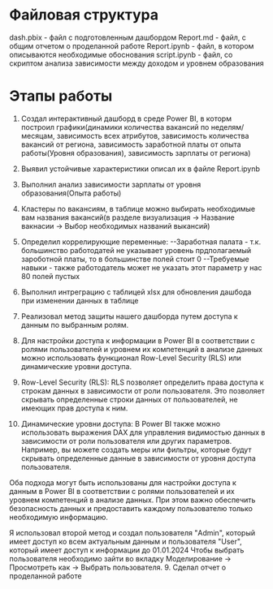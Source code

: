 # Файловая структура 
dash.pbix - файл с подготовленным дашбордом
Report.md - файл, с общим отчетом о проделанной работе
Report.ipynb - файл, в котором описываются необходимые обоснования
script.ipynb - файл, со скриптом анализа зависимости между доходом и уровнем образования

# Этапы работы
1. Создал интерактивный дашборд в среде Power BI, в которм построил графики(динамики количества вакансий по неделям/месяцам, 
зависимость всех атрибутов, зависимость количества вакансий от региона, зависимость заработной платы от опыта работы(Уровня образования), зависимость зарплаты от региона)
2. Выявил устойчивые характеристики описал их в файле Report.ipynb
3. Выполнил анализ зависимости зарплаты от уровня образования(Опыта работы)
4. Кластеры по вакансиям, в таблице можно выбирать необходимые вам названия вакансий(в разделе визуализация -> Название вакнасии -> Выбор необходимых названий выкансий)
5. Определил коррелирующие переменные: 
    --Заработная палата - т.к. большинство работодатей не указывает уровень прдполагаемый зароботной платы, то в большинстве полей стоит 0
    --Требуемые навыки - также работодатель может не указать этот параметр у нас 80 полей пустых
6. Выполнил интреграцию с таблицей xlsx для обновления дашбода при изменении данных в таблице
7. Реализовал метод защиты нашего дашборда путем доступа к данным по выбранным ролям.
8. Для настройки доступа к информации в Power BI в соответствии с ролями пользователей и уровнем их компетенций в анализе данных можно использовать функционал Row-Level Security (RLS) или динамические уровни доступа.

1. Row-Level Security (RLS): RLS позволяет определить права доступа к строкам данных в зависимости от роли пользователя. Это позволяет скрывать определенные строки данных от пользователей, не имеющих прав доступа к ним.

2. Динамические уровни доступа: В Power BI также можно использовать выражения DAX для управления видимостью данных в зависимости от роли пользователя или других параметров. Например, вы можете создать меры или фильтры, которые будут скрывать определенные данные в зависимости от уровня доступа пользователя.

Оба подхода могут быть использованы для настройки доступа к данным в Power BI в соответствии с ролями пользователей и их уровнем компетенций в анализе данных. При этом важно обеспечить безопасность данных и предоставить каждому пользователю только необходимую информацию.

Я использовал второй метод и создал пользователя "Admin", который имеет доступ ко всем актуальным данным и пользователя "User", который имеет доступ к информации до 01.01.2024 
Чтобы выбрать пользователя необходимо зайти во вкладку Моделирование -> Просмотреть как -> Выбрать пользователя.
9. Сделал отчет о проделанной работе


